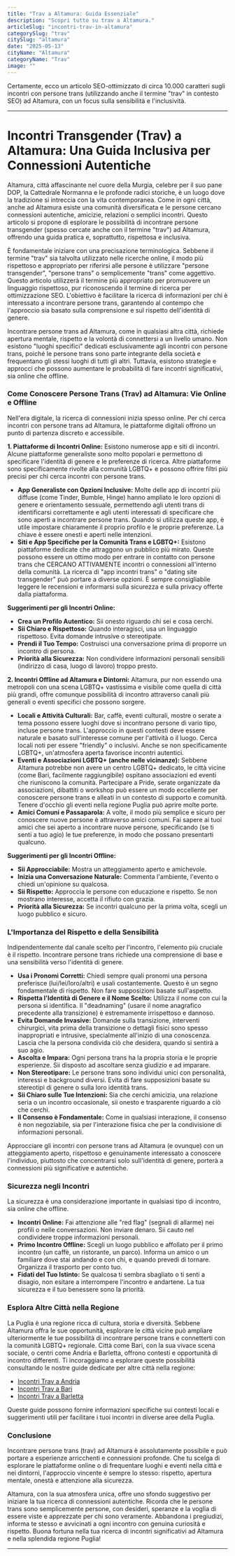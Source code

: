 ```yaml
---
title: "Trav a Altamura: Guida Essenziale"
description: "Scopri tutto su trav a Altamura."
articleSlug: "incontri-trav-in-altamura" 
categorySlug: "trav"
citySlug: "altamura"
date: "2025-05-13"
cityName: "Altamura"
categoryName: "Trav"
image: ""
---
```


Certamente, ecco un articolo SEO-ottimizzato di circa 10.000 caratteri sugli incontri con persone trans (utilizzando anche il termine "trav" in contesto SEO) ad Altamura, con un focus sulla sensibilità e l'inclusività.

---

# Incontri Transgender (Trav) a Altamura: Una Guida Inclusiva per Connessioni Autentiche

Altamura, città affascinante nel cuore della Murgia, celebre per il suo pane DOP, la Cattedrale Normanna e le profonde radici storiche, è un luogo dove la tradizione si intreccia con la vita contemporanea. Come in ogni città, anche ad Altamura esiste una comunità diversificata e le persone cercano connessioni autentiche, amicizie, relazioni o semplici incontri. Questo articolo si propone di esplorare le possibilità di incontrare persone transgender (spesso cercate anche con il termine "trav") ad Altamura, offrendo una guida pratica e, soprattutto, rispettosa e inclusiva.

È fondamentale iniziare con una precisazione terminologica. Sebbene il termine "trav" sia talvolta utilizzato nelle ricerche online, il modo più rispettoso e appropriato per riferirsi alle persone è utilizzare "persone transgender", "persone trans" o semplicemente "trans" come aggettivo. Questo articolo utilizzerà il termine più appropriato per promuovere un linguaggio rispettoso, pur riconoscendo il termine di ricerca per ottimizzazione SEO. L'obiettivo è facilitare la ricerca di informazioni per chi è interessato a incontrare persone trans, garantendo al contempo che l'approccio sia basato sulla comprensione e sul rispetto dell'identità di genere.

Incontrare persone trans ad Altamura, come in qualsiasi altra città, richiede apertura mentale, rispetto e la volontà di connettersi a un livello umano. Non esistono "luoghi specifici" dedicati esclusivamente agli incontri con persone trans, poiché le persone trans sono parte integrante della società e frequentano gli stessi luoghi di tutti gli altri. Tuttavia, esistono strategie e approcci che possono aumentare le probabilità di fare incontri significativi, sia online che offline.

### Come Conoscere Persone Trans (Trav) ad Altamura: Vie Online e Offline

Nell'era digitale, la ricerca di connessioni inizia spesso online. Per chi cerca incontri con persone trans ad Altamura, le piattaforme digitali offrono un punto di partenza discreto e accessibile.

**1. Piattaforme di Incontri Online:**
Esistono numerose app e siti di incontri. Alcune piattaforme generaliste sono molto popolari e permettono di specificare l'identità di genere e le preferenze di ricerca. Altre piattaforme sono specificamente rivolte alla comunità LGBTQ+ e possono offrire filtri più precisi per chi cerca incontri con persone trans.

*   **App Generaliste con Opzioni Inclusive:** Molte delle app di incontri più diffuse (come Tinder, Bumble, Hinge) hanno ampliato le loro opzioni di genere e orientamento sessuale, permettendo agli utenti trans di identificarsi correttamente e agli utenti interessati di specificare che sono aperti a incontrare persone trans. Quando si utilizza queste app, è utile impostare chiaramente il proprio profilo e le proprie preferenze. La chiave è essere onesti e aperti nelle intenzioni.
*   **Siti e App Specifiche per la Comunità Trans e LGBTQ+:** Esistono piattaforme dedicate che attraggono un pubblico più mirato. Queste possono essere un ottimo modo per entrare in contatto con persone trans che CERCANO ATTIVAMENTE incontri o connessioni all'interno della comunità. La ricerca di "app incontri trans" o "dating site transgender" può portare a diverse opzioni. È sempre consigliabile leggere le recensioni e informarsi sulla sicurezza e sulla privacy offerte dalla piattaforma.

**Suggerimenti per gli Incontri Online:**

*   **Crea un Profilo Autentico:** Sii onesto riguardo chi sei e cosa cerchi.
*   **Sii Chiaro e Rispettoso:** Quando interagisci, usa un linguaggio rispettoso. Evita domande intrusive o stereotipate.
*   **Prendi il Tuo Tempo:** Costruisci una conversazione prima di proporre un incontro di persona.
*   **Priorità alla Sicurezza:** Non condividere informazioni personali sensibili (indirizzo di casa, luogo di lavoro) troppo presto.

**2. Incontri Offline ad Altamura e Dintorni:**
Altamura, pur non essendo una metropoli con una scena LGBTQ+ vastissima e visibile come quella di città più grandi, offre comunque possibilità di incontro attraverso canali più generali o eventi specifici che possono sorgere.

*   **Locali e Attività Culturali:** Bar, caffè, eventi culturali, mostre o serate a tema possono essere luoghi dove si incontrano persone di vario tipo, incluse persone trans. L'approccio in questi contesti deve essere naturale e basato sull'interesse comune per l'attività o il luogo. Cerca locali noti per essere "friendly" o inclusivi. Anche se non specificamente LGBTQ+, un'atmosfera aperta favorisce incontri autentici.
*   **Eventi e Associazioni LGBTQ+ (anche nelle vicinanze):** Sebbene Altamura potrebbe non avere un centro LGBTQ+ dedicato, le città vicine (come Bari, facilmente raggiungibile) ospitano associazioni ed eventi che riuniscono la comunità. Partecipare a Pride, serate organizzate da associazioni, dibattiti o workshop può essere un modo eccellente per conoscere persone trans e alleati in un contesto di supporto e comunità. Tenere d'occhio gli eventi nella regione Puglia può aprire molte porte.
*   **Amici Comuni e Passaparola:** A volte, il modo più semplice e sicuro per conoscere nuove persone è attraverso amici comuni. Fai sapere ai tuoi amici che sei aperto a incontrare nuove persone, specificando (se ti senti a tuo agio) le tue preferenze, in modo che possano presentarti qualcuno.

**Suggerimenti per gli Incontri Offline:**

*   **Sii Approcciabile:** Mostra un atteggiamento aperto e amichevole.
*   **Inizia una Conversazione Naturale:** Commenta l'ambiente, l'evento o chiedi un'opinione su qualcosa.
*   **Sii Rispetto:** Approccia le persone con educazione e rispetto. Se non mostrano interesse, accetta il rifiuto con grazia.
*   **Priorità alla Sicurezza:** Se incontri qualcuno per la prima volta, scegli un luogo pubblico e sicuro.

### L'Importanza del Rispetto e della Sensibilità

Indipendentemente dal canale scelto per l'incontro, l'elemento più cruciale è il rispetto. Incontrare persone trans richiede una comprensione di base e una sensibilità verso l'identità di genere.

*   **Usa i Pronomi Corretti:** Chiedi sempre quali pronomi una persona preferisce (lui/lei/loro/altri) e usali costantemente. Questo è un segno fondamentale di rispetto. Non fare supposizioni basate sull'aspetto.
*   **Rispetta l'Identità di Genere e il Nome Scelto:** Utilizza il nome con cui la persona si identifica. Il "deadnaming" (usare il nome anagrafico precedente alla transizione) è estremamente irrispettoso e dannoso.
*   **Evita Domande Invasive:** Domande sulla transizione, interventi chirurgici, vita prima della transizione o dettagli fisici sono spesso inappropriati e intrusive, specialmente all'inizio di una conoscenza. Lascia che la persona condivida ciò che desidera, quando si sentirà a suo agio.
*   **Ascolta e Impara:** Ogni persona trans ha la propria storia e le proprie esperienze. Sii disposto ad ascoltare senza giudizio e ad imparare.
*   **Non Stereotipare:** Le persone trans sono individui unici con personalità, interessi e background diversi. Evita di fare supposizioni basate su stereotipi di genere o sulla loro identità trans.
*   **Sii Chiaro sulle Tue Intenzioni:** Sia che cerchi amicizia, una relazione seria o un incontro occasionale, sii onesto e trasparente riguardo a ciò che cerchi.
*   **Il Consenso è Fondamentale:** Come in qualsiasi interazione, il consenso è non negoziabile, sia per l'interazione fisica che per la condivisione di informazioni personali.

Approcciare gli incontri con persone trans ad Altamura (e ovunque) con un atteggiamento aperto, rispettoso e genuinamente interessato a conoscere l'individuo, piuttosto che concentrarsi solo sull'identità di genere, porterà a connessioni più significative e autentiche.

### Sicurezza negli Incontri

La sicurezza è una considerazione importante in qualsiasi tipo di incontro, sia online che offline.

*   **Incontri Online:** Fai attenzione alle "red flag" (segnali di allarme) nei profili o nelle conversazioni. Non inviare denaro. Sii cauto nel condividere troppe informazioni personali.
*   **Primo Incontro Offline:** Scegli un luogo pubblico e affollato per il primo incontro (un caffè, un ristorante, un parco). Informa un amico o un familiare dove stai andando e con chi, e quando prevedi di tornare. Organizza il trasporto per conto tuo.
*   **Fidati del Tuo Istinto:** Se qualcosa ti sembra sbagliato o ti senti a disagio, non esitare a interrompere l'incontro e andartene. La tua sicurezza e il tuo benessere sono la priorità.

### Esplora Altre Città nella Regione

La Puglia è una regione ricca di cultura, storia e diversità. Sebbene Altamura offra le sue opportunità, esplorare le città vicine può ampliare ulteriormente le tue possibilità di incontrare persone trans e connetterti con la comunità LGBTQ+ regionale. Città come Bari, con la sua vivace scena sociale, o centri come Andria e Barletta, offrono contesti e opportunità di incontro differenti. Ti incoraggiamo a esplorare queste possibilità consultando le nostre guide dedicate per altre città nella regione:

*   [Incontri Trav a Andria](/andria/trav/incontri-trav-in-andria)
*   [Incontri Trav a Bari](/bari/bari/trav/incontri-trav-in-bari)
*   [Incontri Trav a Barletta](/barletta/trav/incontri-trav-in-barletta)

Queste guide possono fornire informazioni specifiche sui contesti locali e suggerimenti utili per facilitare i tuoi incontri in diverse aree della Puglia.

### Conclusione

Incontrare persone trans (trav) ad Altamura è assolutamente possibile e può portare a esperienze arricchenti e connessioni profonde. Che tu scelga di esplorare le piattaforme online o di frequentare luoghi e eventi nella città e nei dintorni, l'approccio vincente è sempre lo stesso: rispetto, apertura mentale, onestà e attenzione alla sicurezza.

Altamura, con la sua atmosfera unica, offre uno sfondo suggestivo per iniziare la tua ricerca di connessioni autentiche. Ricorda che le persone trans sono semplicemente persone, con desideri, speranze e la voglia di essere viste e apprezzate per chi sono veramente. Abbandona i pregiudizi, informa te stesso e avvicinati a ogni incontro con genuina curiosità e rispetto. Buona fortuna nella tua ricerca di incontri significativi ad Altamura e nella splendida regione Puglia!

---
